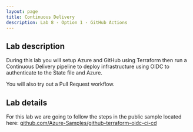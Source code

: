 ```yaml
---
layout: page
title: Continuous Delivery
description: Lab 8 - Option 1 - GitHub Actions
---
```


## Lab description

During this lab you will setup Azure and GitHub using Terraform then run a Continuous Delivery pipeline to deploy infrastructure using OIDC to authenticate to the State file and Azure.

You will also try out a Pull Request workflow.

## Lab details

For this lab we are going to follow the steps in the public sample located here: [github.com/Azure-Samples/github-terraform-oidc-ci-cd](https://github.com/Azure-Samples/github-terraform-oidc-ci-cd#demo--lab)
